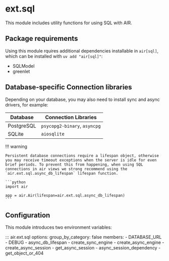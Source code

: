 # ext.sql

This module includes utility functions for using SQL with AIR.

## Package requirements

Using this module rquires additional dependencies installable in `air[sql]`, which can be installed with `uv add "air[sql]"`:

- SQLModel
- greenlet

## Database-specific Connection libraries

Depending on your database, you may also need to install sync and async drivers, for example:

|Database | Connection Libraries |
| --- | --- |
| PostgreSQL | `psycopg2-binary`, `asyncpg` |
| SQLite | `aiosqlite` |


!!! warning

    Persistent database connections require a lifespan object, otherwise you may receive timeout exceptions when the server is idle for even brief periods. To prevent this from happening, when using SQL connections in air views we strong recommend using the `air.ext.sql.async_db_lifespan` lifespan function.

    ```python
    import air

    app = air.Air(lifespan=air.ext.sql.async_db_lifespan)
    ```

## Configuration

This module introduces two environment variables:

::: air.ext.sql
    options:
      group_by_category: false
      members:
        - DATABASE_URL      
        - DEBUG
        - async_db_lifespan
        - create_sync_engine
        - create_async_engine
        - create_async_session
        - get_async_session
        - async_session_dependency
        - get_object_or_404